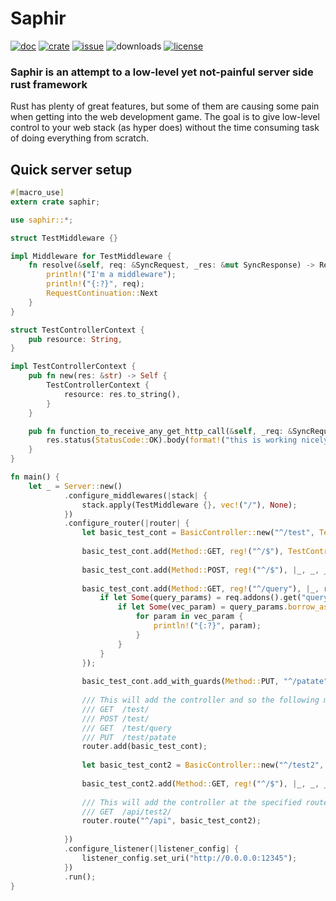 # Saphir
[![doc](https://docs.rs/saphir/badge.svg)](https://docs.rs/saphir/)
[![crate](https://img.shields.io/crates/v/saphir.svg)](https://crates.io/crates/saphir)
[![issue](https://img.shields.io/github/issues/richerarc/saphir.svg)](https://github.com/richerarc/saphir/issues)
![downloads](https://img.shields.io/crates/d/saphir.svg)
[![license](https://img.shields.io/crates/l/saphir.svg)](https://github.com/richerarc/saphir/blob/master/LICENSE)

### Saphir is an attempt to a low-level yet not-painful server side rust framework
Rust has plenty of great features, but some of them are causing some pain when getting into the web development game. The goal is to give low-level control to your web stack (as hyper does) without the time consuming task of doing everything from scratch.

## Quick server setup
```rust
#[macro_use]
extern crate saphir;

use saphir::*;

struct TestMiddleware {}

impl Middleware for TestMiddleware {
    fn resolve(&self, req: &SyncRequest, _res: &mut SyncResponse) -> RequestContinuation {
        println!("I'm a middleware");
        println!("{:?}", req);
        RequestContinuation::Next
    }
}

struct TestControllerContext {
    pub resource: String,
}

impl TestControllerContext {
    pub fn new(res: &str) -> Self {
        TestControllerContext {
            resource: res.to_string(),
        }
    }

    pub fn function_to_receive_any_get_http_call(&self, _req: &SyncRequest, res: &mut SyncResponse) {
        res.status(StatusCode::OK).body(format!("this is working nicely!\r\n the context string is : {}", self.resource));
    }
}

fn main() {
    let _ = Server::new()
            .configure_middlewares(|stack| {
                stack.apply(TestMiddleware {}, vec!("/"), None);
            })
            .configure_router(|router| {
                let basic_test_cont = BasicController::new("^/test", TestControllerContext::new("this is a private resource"));
    
                basic_test_cont.add(Method::GET, reg!("^/$"), TestControllerContext::function_to_receive_any_get_http_call);
    
                basic_test_cont.add(Method::POST, reg!("^/$"), |_, _, _| { println!("this was a post request") });
    
                basic_test_cont.add(Method::GET, reg!("^/query"), |_, req, _| {
                    if let Some(query_params) = req.addons().get("query_params") {
                        if let Some(vec_param) = query_params.borrow_as::<Vec<(String, String)>>() {
                            for param in vec_param {
                                println!("{:?}", param);
                            }
                        }
                    }
                });
    
                basic_test_cont.add_with_guards(Method::PUT, "^/patate", BodyGuard.into(), |_,_,_| {println!("this is only reachable if the request has a body")});
    
                /// This will add the controller and so the following method+route will be valid
                /// GET  /test/
                /// POST /test/
                /// GET  /test/query
                /// PUT  /test/patate
                router.add(basic_test_cont);
    
                let basic_test_cont2 = BasicController::new("^/test2", TestControllerContext::new("this is a second private resource"));
    
                basic_test_cont2.add(Method::GET, reg!("^/$"), |_, _, _| { println!("this was a get request handled by the second controller") });
    
                /// This will add the controller at the specified route and so the following method+route will be valid
                /// GET  /api/test2/
                router.route("^/api", basic_test_cont2);
    
            })
            .configure_listener(|listener_config| {
                listener_config.set_uri("http://0.0.0.0:12345");
            })
            .run();
}
```

